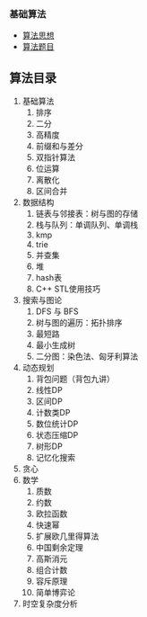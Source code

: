 ### 基础算法

* [算法思想](./第一周/算法思想.md)
* [算法题目](./第一周/算法题目.md)



## 算法目录

1. 基础算法
   1. 排序
   2. 二分
   3. 高精度
   4. 前缀和与差分
   5. 双指针算法
   6. 位运算
   7. 离散化
   8. 区间合并
2. 数据结构
   1. 链表与邻接表：树与图的存储
   2. 栈与队列：单调队列、单调栈
   3. kmp
   4. trie
   5. 并查集
   6. 堆
   7. hash表
   8. C++ STL使用技巧
3. 搜索与图论
   1. DFS 与 BFS
   2. 树与图的遍历：拓扑排序
   3. 最短路
   4. 最小生成树
   5. 二分图：染色法、匈牙利算法
4. 动态规划
   1. 背包问题（背包九讲）
   2. 线性DP
   3. 区间DP
   4. 计数类DP
   5. 数位统计DP
   6. 状态压缩DP
   7. 树形DP
   8. 记忆化搜索
5. 贪心
6. 数学
   1. 质数
   2. 约数
   3. 欧拉函数
   4. 快速幂
   5. 扩展欧几里得算法
   6. 中国剩余定理
   7. 高斯消元
   8. 组合计数
   9. 容斥原理
   10. 简单博弈论
7. 时空复杂度分析